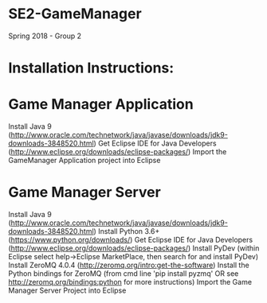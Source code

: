 # SE2-GameManager

Spring 2018 - Group 2

# Installation Instructions:

# Game Manager Application
Install Java 9 (http://www.oracle.com/technetwork/java/javase/downloads/jdk9-downloads-3848520.html)
Get Eclipse IDE for Java Developers (http://www.eclipse.org/downloads/eclipse-packages/)
Import the GameManager Application project into Eclipse

# Game Manager Server
Install Java 9 (http://www.oracle.com/technetwork/java/javase/downloads/jdk9-downloads-3848520.html)
Install Python 3.6+ (https://www.python.org/downloads/)
Get Eclipse IDE for Java Developers (http://www.eclipse.org/downloads/eclipse-packages/)
Install PyDev (within Eclipse select help->Eclipse MarketPlace, then search for and install PyDev)
Install ZeroMQ 4.0.4 (http://zeromq.org/intro:get-the-software)
Install the Python bindings for ZeroMQ (from cmd line 'pip install pyzmq' OR see http://zeromq.org/bindings:python for more instructions)
Import the Game Manager Server Project into Eclipse
